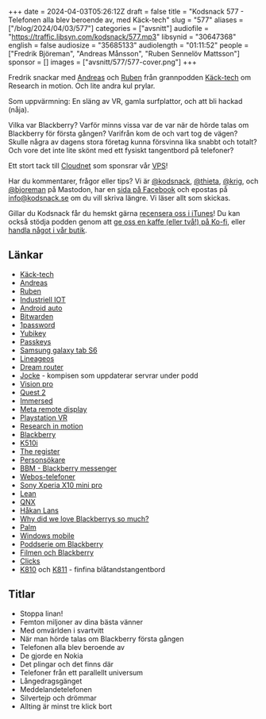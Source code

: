 +++
date = 2024-04-03T05:26:12Z
draft = false
title = "Kodsnack 577 - Telefonen alla blev beroende av, med Käck-tech"
slug = "577"
aliases = ["/blog/2024/04/03/577"]
categories = ["avsnitt"]
audiofile = "https://traffic.libsyn.com/kodsnack/577.mp3"
libsynid = "30647368"
english = false
audiosize = "35685133"
audiolength = "01:11:52"
people = ["Fredrik Björeman", "Andreas Månsson", "Ruben Sennelöv Mattsson"]
sponsor = []
images = ["avsnitt/577/577-cover.png"]
+++

Fredrik snackar med [Andreas](https://linktr.ee/AndreasMansson) och [Ruben](https://linktr.ee/Ruben_sennelov_mattsson) från grannpodden [Käck-tech](https://www.kacktech.com/) om Research in motion. Och lite andra kul prylar.

Som uppvärmning: En släng av VR, gamla surfplattor, och att bli hackad (nåja). 

Vilka var Blackberry? Varför minns vissa var de var när de hörde talas om Blackberry för första gången? Varifrån kom de och vart tog de vägen? Skulle några av dagens stora företag kunna försvinna lika snabbt och totalt? Och vore det inte lite skönt med ett fysiskt tangentbord på telefoner?

Ett stort tack till [Cloudnet](https://www.cloudnet.se) som sponsrar vår [VPS](https://en.wikipedia.org/wiki/Virtual_private_server)!

Har du kommentarer, frågor eller tips? Vi är [@kodsnack](https://social.podsnack.se/@kodsnack), [@thieta](https://6510.nu/@thieta), [@krig](https://6510.nu/@krig), och [@bjoreman](https://toot.cafe/@bjoreman) på Mastodon, har en [sida på Facebook](https://www.facebook.com/) och epostas på [info@kodsnack.se](mailto:info@kodsnack.se) om du vill skriva längre. Vi läser allt som skickas.

Gillar du Kodsnack får du hemskt gärna [recensera oss i iTunes](https://itunes.apple.com/se/podcast/kodsnack/id561631498?l=en)! Du kan också stödja podden genom att <a href="https://ko-fi.com/kodsnack" rel="payment">ge oss en kaffe (eller två!) på Ko-fi</a>, eller [handla något i vår butik](https://shop.spreadshirt.se/kodsnack/).

## Länkar ##
* [Käck-tech](https://www.kacktech.com/)
* [Andreas](https://linktr.ee/AndreasMansson)
* [Ruben](https://linktr.ee/Ruben_sennelov_mattsson)
* [Industriell IOT](https://en.wikipedia.org/wiki/Industrial_internet_of_things)
* [Android auto](https://en.wikipedia.org/wiki/Android_Auto)
* [Bitwarden](https://en.wikipedia.org/wiki/Bitwarden)
* [1password](https://en.wikipedia.org/wiki/1Password)
* [Yubikey](https://en.wikipedia.org/wiki/YubiKey)
* [Passkeys](https://en.wikipedia.org/wiki/WebAuthn)
* [Samsung galaxy tab S6](http://localhost:1313/)
* [Lineageos](https://lineageos.org/)
* [Dream router](https://ui.com/cloud-gateways/wifi-integrated/dream-router)
* [Jocke](https://www.melin.org/) - kompisen som uppdaterar servrar under podd
* [Vision pro](https://en.wikipedia.org/wiki/Apple_Vision_Pro)
* [Quest 2](https://en.wikipedia.org/wiki/Quest_2)
* [Immersed](https://immersed.com/)
* [Meta remote display](https://www.meta.com/sv-se/experiences/4809522785759352/)
* [Playstation VR](https://en.wikipedia.org/wiki/PlayStation_VR)
* [Research in motion](https://en.wikipedia.org/wiki/BlackBerry_Limited)
* [Blackberry](https://en.wikipedia.org/wiki/BlackBerry)
* [K510i](https://www.gsmarena.com/sony_ericsson_k510-1488.php)
* [The register](https://www.theregister.com/)
* [Personsökare](https://en.wikipedia.org/wiki/Pager)
* [BBM - Blackberry messenger](https://en.wikipedia.org/wiki/BBM_%28software%29)
* [Webos-telefoner](https://bjoreman.com/thoughts/webos.html)
* [Sony Xperia X10 mini pro](https://www.mobil.se/produkttester/sony-ericsson-xperia-mini-pro-i-test/252966)
* [Lean](https://en.wikipedia.org/wiki/Lean_manufacturing)
* [QNX](https://en.wikipedia.org/wiki/QNX)
* [Håkan Lans](https://en.wikipedia.org/wiki/H%C3%A5kan_Lans)
* [Why did we love Blackberrys so much?](https://bootcamp.uxdesign.cc/why-did-we-love-blackberrys-so-much-ex-ux-2-388f06b75e60)
* [Palm](https://en.wikipedia.org/w/index.php?search=Palm+%28PDA%29&title=Special%3ASearch&profile=advanced&fulltext=1&ns0=1)
* [Windows mobile](https://en.wikipedia.org/wiki/Windows_Mobile)
* [Poddserie om Blackberry](https://wondery.com/shows/business-wars/season/63/)
* [Filmen och Blackberry](https://m.imdb.com/title/tt21867434/)
* [Clicks](https://www.clicks.tech/)
* [K810](https://www.logitech.com/assets/46511/bluetooth-illuminated-keyboard-k810.pdf) och [K811](https://bjoreman.com/thoughts/k811.html) - finfina blåtandstangentbord

## Titlar ##
* Stoppa linan!
* Femton miljoner av dina bästa vänner
* Med omvärlden i svartvitt
* När man hörde talas om Blackberry första gången
* Telefonen alla blev beroende av
* De gjorde en Nokia
* Det plingar och det finns där
* Telefoner från ett parallellt universum
* Långedragsgänget
* Meddelandetelefonen
* Silvertejp och drömmar
* Allting är minst tre klick bort